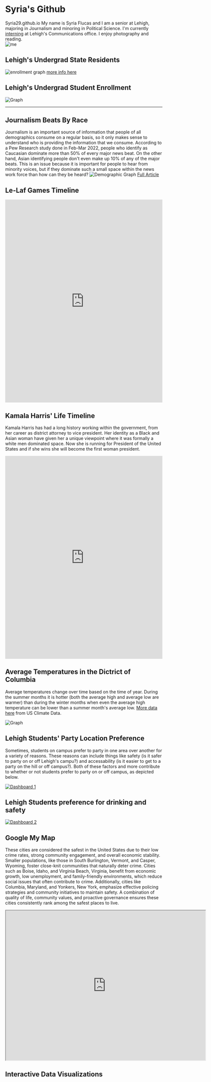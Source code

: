 # Syria's Github
Syria29.github.io
My name is Syria Flucas and I am a senior at Lehigh, majoring in Journalism and minoring in Political Science. I'm currently [interning](https://blog.lehigh.edu/communications-intern-profile-syria-flucas-25) at Lehigh's Communications office. I enjoy photography and reading.  
![me](https://github.com/Syria29/Syria29.github.io/blob/main/me.png?raw=true)




## Lehigh's Undergrad State Residents

![enrollment graph](https://github.com/Syria29/Syria29.github.io/blob/main/Collecting%20Data%20Frequency%20Table%20Mathematics%20Presentation%20in%20Colourful%20Grid%20Style%20.jpg?raw=true)
[more info here](https://data.lehigh.edu/sites/data.lehigh.edu/files/LUprofile_2024.pdf)

## Lehigh's Undergrad Student Enrollment 

![Graph](https://github.com/Syria29/Syria29.github.io/blob/main/enrollment%20graph.png?raw=true)
_______________________________________________
## Journalism Beats By Race
Journalism is an important source of information that people of all demographics consume on a regular basis, so it only makes sense to understand who is providing the information that we consume. According to a Pew Research study done in Feb-Mar 2022, people who identify as Caucasian dominate more than 50% of every major news beat. On the other hand, Asian identifying people don't even make up 10% of any of the major beats. This is an issue because it is important for people to hear from minority voices, but if they dominate such a small space within the news work force than how can they be heard?
![Demographic Graph](https://github.com/Syria29/Syria29.github.io/blob/main/Journalism%20beats%20by%20race.png?raw=true)
[Full Article](https://www.pewresearch.org/short-reads/2023/04/04/us-journalists-beats-vary-widely-by-gender-and-other-factors/)

## Le-Laf Games Timeline
<iframe src='https://cdn.knightlab.com/libs/timeline3/latest/embed/index.html?source=1ayv5ZlcwkYB4rozjciMeAsewAnBJ_rTCeG6rpDAJ_YE&font=Default&lang=en&initial_zoom=2&height=650' width='100%' height='650' webkitallowfullscreen mozallowfullscreen allowfullscreen frameborder='0'></iframe>

## Kamala Harris' Life Timeline
Kamala Harris has had a long history working within the government, from her career as district attorney to vice president. Her identity as a Black and Asian woman have given her a unique viewpoint where it was formally a white men dominated space. Now she is running for President of the United States and if she wins she will become the first woman president. 

<iframe src='https://cdn.knightlab.com/libs/timeline3/latest/embed/index.html?source=1qZZmz5BUEdJlXQP-vsGYBdnKGzY0syUW259941821BU&font=Default&lang=en&initial_zoom=2&height=650' width='100%' height='650' webkitallowfullscreen mozallowfullscreen allowfullscreen frameborder='0'></iframe> 

## Average Temperatures in the Dictrict of Columbia

Average temperatures change over time based on the time of year. During the summer months it is hotter (both the average high and average low are warmer) than during the winter months when even the average high temperature can be lower than a summer month's average low. [More data here](https://www.usclimatedata.com) from US Climate Data. 

![Graph](https://github.com/Syria29/Syria29.github.io/blob/main/avg%20temp.png?raw=true)

## Lehigh Students' Party Location Preference
Sometimes, students on campus prefer to party in one area over another for a variety of reasons. These reasons can include things like safety (is it safer to party on or off Lehigh's campu?) and accessability (is it easier to get to a party on the hill or off campus?). Both of these factors and more contribute to whether or not students prefer to party on or off campus, as depicted below. 
<div class='tableauPlaceholder' id='viz1730390340257' style='position: relative'><noscript><a href='#'><img alt='Dashboard 1 ' src='https:&#47;&#47;public.tableau.com&#47;static&#47;images&#47;Pa&#47;PartyLocation_17303903128010&#47;Dashboard1&#47;1_rss.png' style='border: none' /></a></noscript><object class='tableauViz'  style='display:none;'><param name='host_url' value='https%3A%2F%2Fpublic.tableau.com%2F' /> <param name='embed_code_version' value='3' /> <param name='site_root' value='' /><param name='name' value='PartyLocation_17303903128010&#47;Dashboard1' /><param name='tabs' value='no' /><param name='toolbar' value='yes' /><param name='static_image' value='https:&#47;&#47;public.tableau.com&#47;static&#47;images&#47;Pa&#47;PartyLocation_17303903128010&#47;Dashboard1&#47;1.png' /> <param name='animate_transition' value='yes' /><param name='display_static_image' value='yes' /><param name='display_spinner' value='yes' /><param name='display_overlay' value='yes' /><param name='display_count' value='yes' /><param name='language' value='en-US' /><param name='filter' value='publish=yes' /></object></div> <script type='text/javascript'> var divElement = document.getElementById('viz1730390340257'); var vizElement = divElement.getElementsByTagName('object')[0]; if ( divElement.offsetWidth > 800 ) { vizElement.style.width='100%';vizElement.style.height=(divElement.offsetWidth*0.75)+'px';} else if ( divElement.offsetWidth > 500 ) { vizElement.style.width='100%';vizElement.style.height=(divElement.offsetWidth*0.75)+'px';} else {vizElement.style.width='100%';vizElement.style.height='727px';} var scriptElement = document.createElement('script');                    scriptElement.src = 'https://public.tableau.com/javascripts/api/viz_v1.js'; vizElement.parentNode.insertBefore(scriptElement, vizElement); </script>

## Lehigh Students preference for drinking and safety
<div class='tableauPlaceholder' id='viz1731704869264' style='position: relative'><noscript><a href='#'><img alt='Dashboard 2 ' src='https:&#47;&#47;public.tableau.com&#47;static&#47;images&#47;Pa&#47;PartyLocation_17303903128010&#47;Dashboard2&#47;1_rss.png' style='border: none' /></a></noscript><object class='tableauViz'  style='display:none;'><param name='host_url' value='https%3A%2F%2Fpublic.tableau.com%2F' /> <param name='embed_code_version' value='3' /> <param name='site_root' value='' /><param name='name' value='PartyLocation_17303903128010&#47;Dashboard2' /><param name='tabs' value='no' /><param name='toolbar' value='yes' /><param name='static_image' value='https:&#47;&#47;public.tableau.com&#47;static&#47;images&#47;Pa&#47;PartyLocation_17303903128010&#47;Dashboard2&#47;1.png' /> <param name='animate_transition' value='yes' /><param name='display_static_image' value='yes' /><param name='display_spinner' value='yes' /><param name='display_overlay' value='yes' /><param name='display_count' value='yes' /><param name='language' value='en-US' /><param name='filter' value='publish=yes' /></object></div> <script type='text/javascript'> var divElement = document.getElementById('viz1731704869264'); var vizElement = divElement.getElementsByTagName('object')[0];if (divElement.offsetWidth > 800 ) { vizElement.style.width='1000px';vizElement.style.height='827px';} else if ( divElement.offsetWidth > 500) {vizElement.style.width='1000px';vizElement.style.height='827px';} else { vizElement.style.width='100%';vizElement.style.height='727px';} var scriptElement = document.createElement('script'); scriptElement.src = 'https://public.tableau.com/javascripts/api/viz_v1.js';       vizElement.parentNode.insertBefore(scriptElement, vizElement); </script>

## Google My Map
These cities are considered the safest in the United States due to their low crime rates, strong community engagement, and overall economic stability. Smaller populations, like those in South Burlington, Vermont, and Casper, Wyoming, foster close-knit communities that naturally deter crime. Cities such as Boise, Idaho, and Virginia Beach, Virginia, benefit from economic growth, low unemployment, and family-friendly environments, which reduce social issues that often contribute to crime. Additionally, cities like Columbia, Maryland, and Yonkers, New York, emphasize effective policing strategies and community initiatives to maintain safety. A combination of quality of life, community values, and proactive governance ensures these cities consistently rank among the safest places to live.
<iframe src="https://www.google.com/maps/d/u/0/embed?mid=1Pbbv9RNUL9HCDan3iZEnyf8Rkzo0qh4&ehbc=2E312F" width="640" height="480"></iframe>


## Interactive Data Visualizations 
